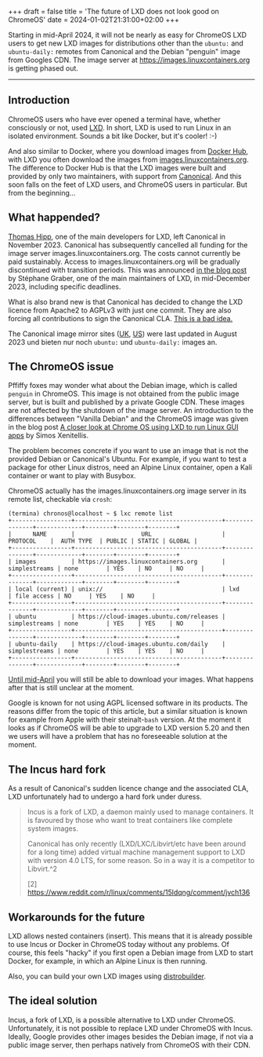 +++
draft = false
title = 'The future of LXD does not look good on ChromeOS'
date = 2024-01-02T21:31:00+02:00
+++

Starting in mid-April 2024, it will not be nearly as easy for ChromeOS LXD users to get new LXD images for distributions other than the `ubuntu:` and `ubuntu-daily:` remotes from Canonical and the Debian "penguin" image from Googles CDN. The image server at https://images.linuxcontainers.org is getting phased out.

---

## Introduction

ChromeOS users who have ever opened a terminal have, whether consciously or not, used [LXD](https://wiki.archlinux.org/title/LXD). In short, LXD is used to run Linux in an isolated environment. Sounds a bit like Docker, but it's cooler! :-) 

And also similar to Docker, where you download images from [Docker Hub](https://hub.docker.com), with LXD you often download the images from [images.linuxcontainers.org](https://images.linuxcontainers.org). The difference to Docker Hub is that the LXD images were built and provided by only two maintainers, with support from [Canonical](https://canonical.com/). And this soon falls on the feet of LXD users, and ChromeOS users in particular. But from the beginning…

## What happended?

[Thomas Hipp](https://github.com/monstermunchkin), one of the main developers for LXD, left Canonical in November 2023. Canonical has subsequently cancelled all funding for the image server images.linuxcontainers.org. The costs cannot currently be paid sustainably. Access to images.linuxcontainers.org will be gradually discontinued with transition periods. This was announced [in the blog post](https://discuss.linuxcontainers.org/t/important-notice-for-lxd-users-image-server/18479) by Stéphane Graber, one of the main maintainers of LXD, in mid-December 2023, including specific deadlines.

What is also brand new is that Canonical has decided to change the LXD licence from Apache2 to AGPLv3 with just one commit. They are also forcing all contributions to sign the Canonical CLA. [This is a bad idea.](https://stgraber.org/2023/12/12/lxd-now-re-licensed-and-under-a-cla)

The Canonical image mirror sites ([UK](https://uk.lxd.images.canonical.com/), [US](https://us.lxd.images.canonical.com/)) were last updated in August 2023 und bieten nur noch `ubuntu:` und `ubuntu-daily:` images an.

## The ChromeOS issue

Pffiffy foxes may wonder what about the Debian image, which is called `penguin` in ChromeOS. This image is not obtained from the public image server, but is built and published by a private Google CDN. These images are not affected by the shutdown of the image server. An introduction to the differences between "Vanilla Debian" and the ChromeOS image was given in the blog post [A closer look at Chrome OS using LXD to run Linux GUI apps](https://blog.simos.info/a-closer-look-at-chrome-os-using-lxd-to-run-linux-gui-apps-project-crostini/) by Simos Xenitellis.

The problem becomes concrete if you want to use an image that is not the provided Debian or Canonical's Ubuntu. For example, if you want to test a package for other Linux distros, need an Alpine Linux container, open a Kali container or want to play with Busybox.

ChromeOS actually has the images.linuxcontainers.org image server in its remote list, checkable via `crosh`:

```shell
(termina) chronos@localhost ~ $ lxc remote list   
+-----------------+------------------------------------------+---------------+-------------+--------+--------+--------+
|      NAME       |                   URL                    |   PROTOCOL    |  AUTH TYPE  | PUBLIC | STATIC | GLOBAL |
+-----------------+------------------------------------------+---------------+-------------+--------+--------+--------+
| images          | https://images.linuxcontainers.org       | simplestreams | none        | YES    | NO     | NO     |
+-----------------+------------------------------------------+---------------+-------------+--------+--------+--------+
| local (current) | unix://                                  | lxd           | file access | NO     | YES    | NO     |
+-----------------+------------------------------------------+---------------+-------------+--------+--------+--------+
| ubuntu          | https://cloud-images.ubuntu.com/releases | simplestreams | none        | YES    | YES    | NO     |
+-----------------+------------------------------------------+---------------+-------------+--------+--------+--------+
| ubuntu-daily    | https://cloud-images.ubuntu.com/daily    | simplestreams | none        | YES    | YES    | NO     |
+-----------------+------------------------------------------+---------------+-------------+--------+--------+--------+
```

[Until mid-April](https://discuss.linuxcontainers.org/t/the-future-of-lxc-incus-images-on-chromeos/18590) you will still be able to download your images. What happens after that is still unclear at the moment.

Google is known for not using AGPL licensed software in its products. The reasons differ from the topic of this article, but a similar situation is known for example from Apple with their steinalt-`bash` version. At the moment it looks as if ChromeOS will be able to upgrade to LXD version 5.20 and then we users will have a problem that has no foreseeable solution at the moment. 

## The Incus hard fork

As a result of Canonical's sudden licence change and the associated CLA, LXD unfortunately had to undergo a hard fork under duress.

> Incus is a fork of LXD, a daemon mainly used to manage containers. It is favoured by those who want to treat containers like complete system images.
> 
> Canonical has only recently (LXD/LXC/Libvirt/etc have been around for a long time) added virtual machine management support to LXD with version 4.0 LTS, for some reason. So in a way it is a competitor to Libvirt.^2
>
> [2] https://www.reddit.com/r/linux/comments/15ldqng/comment/jvch136

## Workarounds for the future

LXD allows nested containers (insert). This means that it is already possible to use Incus or Docker in ChromeOS today without any problems. Of course, this feels "hacky" if you first open a Debian image from LXD to start Docker, for example, in which an Alpine Linux is then running.

Also, you can build your own LXD images using [distrobuilder](https://linuxcontainers.org/distrobuilder/introduction/).

## The ideal solution

Incus, a fork of LXD, is a possible alternative to LXD under ChromeOS. Unfortunately, it is not possible to replace LXD under ChromeOS with Incus.
Ideally, Google provides other images besides the Debian image, if not via a public image server, then perhaps natively from ChromeOS with their CDN.